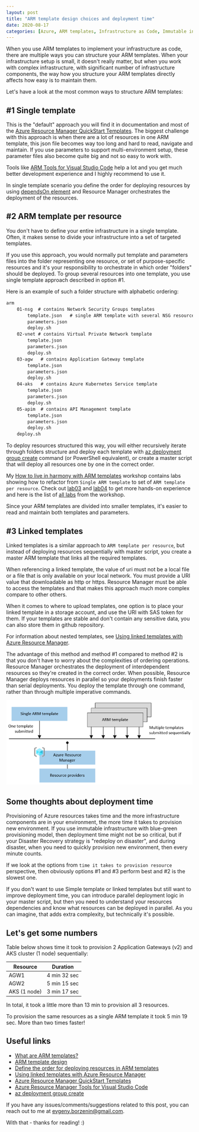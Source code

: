 ```yaml
---
layout: post
title: "ARM template design choices and deployment time"
date: 2020-08-17
categories: [Azure, ARM templates, Infrastructure as Code, Immutable infrastructure]
---
```


When you use ARM templates to implement your infrastructure as code, there are multiple ways you can structure your ARM templates. When your infrastructure setup is small, it doesn't really matter, but when you work with complex infrastructure, with significant number of infrastructure components, the way how you structure your ARM templates directly affects how easy is to maintain them.

Let's have a look at the most common ways to structure ARM templates:

## #1 Single template

This is the "default" approach you will find it in documentation and most of the [Azure Resource Manager QuickStart Templates](https://github.com/Azure/azure-quickstart-templates). The biggest challenge with this approach is when there are a lot of resources in one ARM template, this json file becomes way too long and hard to read, navigate and maintain. If you use parameters to support multi-environment setup, these parameter files also become quite big and not so easy to work with.

Tools like [ARM Tools for Visual Studio Code](https://marketplace.visualstudio.com/items?itemName=msazurermtools.azurerm-vscode-tools) help a lot and you get much better development experience and I highly recommend to use it.

In single template scenario you define the order for deploying resources by using [dependsOn element](https://docs.microsoft.com/en-us/azure/azure-resource-manager/templates/define-resource-dependency?WT.mc_id=AZ-MVP-5003837#dependson) and Resource Manager orchestrates the deployment of the resources.

## #2 ARM template per resource

You don't have to define your entire infrastructure in a single template. Often, it makes sense to divide your infrastructure into a set of targeted templates.

If you use this approach, you would normally put template and parameters files into the folder representing one resource, or set of purpose-specific resources and it's your responsibility to orchestrate in which order "folders" should be deployed. To group several resources into one template, you use single template approach described in option #1.

Here is an example of such a folder structure with alphabetic ordering:

```txt
arm
    01-nsg  # contains Network Security Groups templates
        template.json   # single ARM template with several NSG resources
        parameters.json
        deploy.sh
    02-vnet # contains Virtual Private Network template
        template.json
        parameters.json
        deploy.sh
    03-agw   # contains Application Gateway template
        template.json
        parameters.json
        deploy.sh
    04-aks   # contains Azure Kubernetes Service template
        template.json
        parameters.json
        deploy.sh
    05-apim  # contains API Management template
        template.json
        parameters.json
        deploy.sh
    deploy.sh
```

To deploy resources structured this way, you will either recursively iterate through folders structure and deploy each template with [az deployment group create](https://docs.microsoft.com/en-us/cli/azure/deployment/group?view=azure-cli-latest&WT.mc_id=AZ-MVP-5003837#az-deployment-group-create) command (or PowerShell equivalent), or create a master script that will deploy all resources one by one in the correct order.

My [How to live in harmony with ARM templates](https://borzenin.com/iac-ws1-labs/) workshop contains labs showing how to refactor from `Single ARM template` to set of `ARM template per resource`. Check out [lab03](https://github.com/evgenyb/iac-meetup/blob/master/workshops/01-how-to-live-in-harmony-with-ARM-templates/labs/lab-03/readme.md) and [lab04](https://github.com/evgenyb/iac-meetup/blob/master/workshops/01-how-to-live-in-harmony-with-ARM-templates/labs/lab-04/readme.md) to get more hands-on experience and here is the list of [all labs](https://github.com/evgenyb/iac-meetup/blob/master/workshops/01-how-to-live-in-harmony-with-ARM-templates/agenda.md) from the workshop.

Since your ARM templates are divided into smaller templates, it's easier to read and maintain both templates and parameters.  

## #3 Linked templates

Linked templates is a similar approach to `ARM template per resource`, but instead of deploying resources sequentially with master script, you create a master ARM template that links all the required templates.

When referencing a linked template, the value of uri must not be a local file or a file that is only available on your local network. You must provide a URI value that downloadable as http or https. Resource Manager must be able to access the templates and that makes this approach much more complex compare to other others.

When it comes to where to upload templates, one option is to place your linked template in a storage account, and use the URI with SAS token for them. If your templates are stable and don't contain any sensitive data, you can also store them in github repository.

For information about nested templates, see [Using linked templates with Azure Resource Manager](https://docs.microsoft.com/en-us/azure/azure-resource-manager/templates/linked-templates?WT.mc_id=AZ-MVP-5003837).

The advantage of this method and method #1 compared to method #2 is that you don't have to worry about the complexities of ordering operations. Resource Manager orchestrates the deployment of interdependent resources so they're created in the correct order. When possible, Resource Manager deploys resources in parallel so your deployments finish faster than serial deployments. You deploy the template through one command, rather than through multiple imperative commands.

![template-processing](/images/2020-08-17-logo.png)

## Some thoughts about deployment time

Provisioning of Azure resources takes time and the more infrastructure components are in your environment, the more time it takes to provision new environment. If you use immutable infrastructure with blue-green provisioning model, then deployment time might not be so critical, but if your Disaster Recovery strategy is "redeploy on disaster", and during disaster, when you need to quickly provision new environment, then every minute counts.

If we look at the options from `time it takes to provision resource` perspective, then obviously options #1 and #3 perform best and #2 is the slowest one.

If you don't want to use Simple template or linked templates but still want to improve deployment time, you can introduce parallel deployment logic in your master script, but then you need to understand your resources dependencies and know what resources can be deployed in parallel. As you can imagine, that adds extra complexity, but technically it's possible.

## Let's get some numbers

Table below shows time it took to provision 2 Application Gateways (v2) and AKS cluster (1 node) sequentially:

Resource | Duration
---------|----------
AGW1     | 4 min 32 sec
AGW2     | 5 min 15 sec
AKS (1 node)     | 3 min 17 sec

In total, it took a little more than 13 min to provision all 3 resources.

To provision the same resources as a single ARM template it took 5 min 19 sec. More than two times faster!

## Useful links

* [What are ARM templates?](https://docs.microsoft.com/en-us/azure/azure-resource-manager/templates/overview?WT.mc_id=AZ-MVP-5003837)
* [ARM template design](https://docs.microsoft.com/en-us/azure/azure-resource-manager/templates/overview?WT.mc_id=AZ-MVP-5003837#template-design)
* [Define the order for deploying resources in ARM templates](https://docs.microsoft.com/en-us/azure/azure-resource-manager/templates/define-resource-dependency?WT.mc_id=AZ-MVP-5003837)
* [Using linked templates with Azure Resource Manager](https://docs.microsoft.com/en-us/azure/azure-resource-manager/templates/linked-templates?WT.mc_id=AZ-MVP-5003837)
* [Azure Resource Manager QuickStart Templates](https://github.com/Azure/azure-quickstart-templates)
* [Azure Resource Manager Tools for Visual Studio Code](https://marketplace.visualstudio.com/items?itemName=msazurermtools.azurerm-vscode-tools)
* [az deployment group create](https://docs.microsoft.com/en-us/cli/azure/deployment/group?view=azure-cli-latest&WT.mc_id=AZ-MVP-5003837#az-deployment-group-create)

If you have any issues/comments/suggestions related to this post, you can reach out to me at evgeny.borzenin@gmail.com.

With that - thanks for reading! :)
